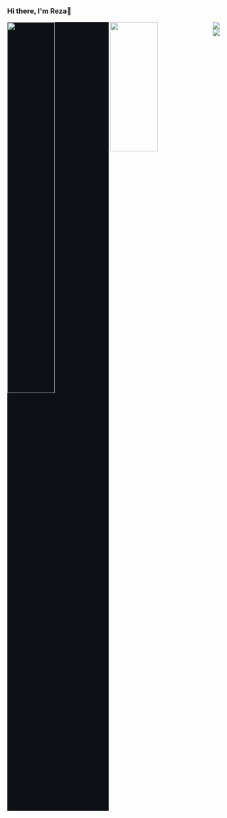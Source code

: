 ### Hi there, I'm Reza👋

<img align="left" width="47%" src="https://github-readme-stats.vercel.app/api?username=Rezaeskandar&show_icons=true&theme=transparent" style="background-color: #0d1117;">
<img align ="left" width = "47%" src ="https://github-readme-stats.vercel.app/api?username=Rezaeskandar&show_icons=true&hide=contribs,prs&cache_seconds=86400&theme=midnight-purple" height="300"/>


<a href="https://github.com/anuraghazra/github-readme-stats">
  <img align="center" src="https://github-readme-stats.vercel.app/api/pin/?username=anuraghazra&repo=github-readme-stats" />
</a>
<a href="https://github.com/anuraghazra/convoychat">
  <img align="center" src="https://github-readme-stats.vercel.app/api/pin/?username=anuraghazra&repo=convoychat" />
</a>
